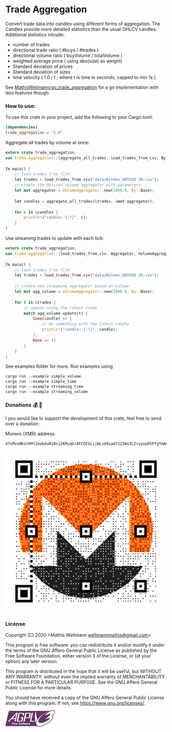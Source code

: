 # Trade Aggregation
Convert trade data into candles using different forms of aggregation.
The Candles provide more detailed statistics than the usual OHLCV candles.
Additional statistics inlcude:
- number of trades
- directional trade ratio ( #buys / #trades )
- directional volume ratio ( buyVolume / totalVolume )
- weighted average price ( using abs(size) as weight)
- Standard deviation of prices
- Standard deviation of sizes
- time velocity ( 1.0 / t ; where t is time in seconds, capped to min 1s )

See [MathisWellmann/go_trade_aggregation](https://github.com/MathisWellmann/go_trade_aggregation) for a go implementation with less features though.

### How to use:
To use this crate in your project, add the following to your Cargo.toml:

```toml
[dependencies]
trade_aggregation = "1.0"
```

Aggregate all trades by volume at once:

```rust
extern crate trade_aggregation;
use trade_aggregation::{aggregate_all_trades, load_trades_from_csv, By, VolumeAggregator};

fn main() {
    // load trades from file
    let trades = load_trades_from_csv("data/Bitmex_XBTUSD_1M.csv");
    // create the desired volume aggregator with parameters
    let mut aggregator = VolumeAggregator::new(1000.0, By::Base);

    let candles = aggregate_all_trades(&trades, &mut aggregator);

    for c in &candles {
        println!("candle: {:?}", c);
    }
}
```

Use streaming trades to update with each tick:

```rust
extern crate trade_aggregation;
use trade_aggregation::{load_trades_from_csv, Aggregator, VolumeAggregator, By};

fn main() {
    // load trades from file
    let trades = load_trades_from_csv("data/Bitmex_XBTUSD_1M.csv");

    // create new streaming aggregator based on volume
    let mut agg_volume = VolumeAggregator::new(1000.0, By::Base);

    for t in &trades {
        // update using the latest trade
        match agg_volume.update(t) {
            Some(candle) => {
                // do something with the latest candle
                println!("candle: {:?}", candle);
            },
            None => {}
        }
    }
}
```

See examples folder for more.
Run examples using
```
cargo run --example simple_volume
cargo run --example simple_time
cargo run --example streaming_time
cargo run --example streaming_volume
```

### Donations :moneybag: :money_with_wings:
I you would like to support the development of this crate, feel free to send over a donation:

Monero (XMR) address:
```plain
47xMvxNKsCKMt2owkDuN1Bci2KMiqGrAFCQFSLijWLs49ua67222Wu3LZryyopDVPYgYmAnYkSZSz9ZW2buaDwdyKTWGwwb
```

![monero](img/monero_donations_qrcode.png)

### License
Copyright (C) 2020  <Mathis Wellmann wellmannmathis@gmail.com>

This program is free software: you can redistribute it and/or modify
it under the terms of the GNU Affero General Public License as published by
the Free Software Foundation, either version 3 of the License, or
(at your option) any later version.

This program is distributed in the hope that it will be useful,
but WITHOUT ANY WARRANTY; without even the implied warranty of
MERCHANTABILITY or FITNESS FOR A PARTICULAR PURPOSE.  See the
GNU Affero General Public License for more details.

You should have received a copy of the GNU Affero General Public License
along with this program.  If not, see <https://www.gnu.org/licenses/>.

![GNU AGPLv3](img/agplv3.png)
